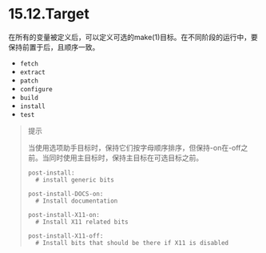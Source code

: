 # 15.12.Target

在所有的变量被定义后，可以定义可选的make(1)目标。在不同阶段的运行中，要保持前置于后，且顺序一致。

- `fetch`
- `extract`
- `patch`
- `configure`
- `build`
- `install`
- `test`

> 提示
>
> 当使用选项助手目标时，保持它们按字母顺序排序，但保持-on在-off之前。当同时使用主目标时，保持主目标在可选目标之前。
>
> ```
> post-install:
> 	# install generic bits
> 
> post-install-DOCS-on:
> 	# Install documentation
> 
> post-install-X11-on:
> 	# Install X11 related bits
> 
> post-install-X11-off:
> 	# Install bits that should be there if X11 is disabled
> ```
